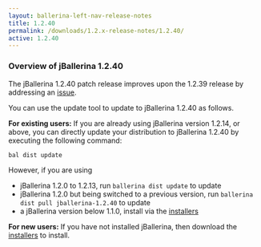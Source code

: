 ```yaml
---
layout: ballerina-left-nav-release-notes
title: 1.2.40
permalink: /downloads/1.2.x-release-notes/1.2.40/
active: 1.2.40
---
```


### Overview of jBallerina 1.2.40

The jBallerina 1.2.40 patch release improves upon the 1.2.39 release by addressing an [issue](https://github.com/ballerina-platform/ballerina-standard-library/issues/4565).

You can use the update tool to update to jBallerina 1.2.40 as follows.

**For existing users:**
If you are already using jBallerina version 1.2.14, or above, you can directly update your distribution to jBallerina 1.2.40 by executing the following command:

```
bal dist update
```

However, if you are using

- jBallerina 1.2.0 to 1.2.13, run `ballerina dist update` to update
- jBallerina 1.2.0 but being switched to a previous version, run `ballerina dist pull jballerina-1.2.40` to update
- a jBallerina version below 1.1.0, install via the [installers](https://ballerina.io/downloads/)

**For new users:**
If you have not installed jBallerina, then download the [installers](https://ballerina.io/downloads/) to install.

<style>.cGitButtonContainer, .cBallerinaTocContainer {display:none;}</style>
